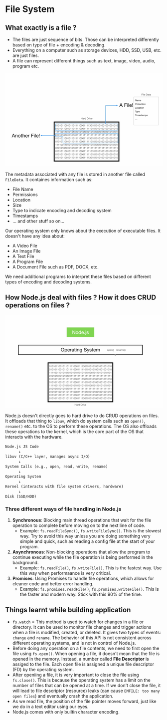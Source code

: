 # File System

## What exactly is a file ?

- The files are just sequence of bits. Those can be interpreted differently based on type of file + encoding & decoding.
- Everything on a computer such as storage devices, HDD, SSD, USB, etc. are just files.
- A file can represent different things such as text, image, video, audio, program etc.

![](/assets/2025-07-06-21-21-46.png)

The metadata associated with any file is stored in another file called `FileData`. It containes information such as:

- File Name
- Permissions
- Location
- Size
- Type to indicate encoding and decoding system
- Timestamps
- ... and other stuff so on...

Our operating system only knows about the execution of executable files. It doesn't have any idea about:

- A Video File
- An Image File
- A Text File
- A Program File
- A Document File such as PDF, DOCX, etc.

We need additional programs to interpret these files based on different types of encoding and decoding systems.

## How Node.js deal with files ? How it does CRUD operations on files ?

![](/assets/2025-07-06-21-32-26.png)

Node.js doesn't directly goes to hard drive to do CRUD operations on files. It offloads that thing to `libuv`, which do system calls such as `open()`, `rename()` etc. to the OS to perform these operations. The OS also offloads these operations to the kernel, which is the core part of the OS that interacts with the hardware.

```
Node.js JS Code
      ↓
libuv (C/C++ layer, manages async I/O)
      ↓
System Calls (e.g., open, read, write, rename)
      ↓
Operating System
      ↓
Kernel (interacts with file system drivers, hardware)
      ↓
Disk (SSD/HDD)
```

### Three different ways of file handling in Node.js

1. **Synchronous**: Blocking main thread operations that wait for the file operation to complete before moving on to the next line of code.
   - Example: `fs.readFileSync()`, `fs.writeFileSync()`. This is the slowest way. Try to avoid this way unless you are doing something very simple and quick, such as reading a config file at the start of your program.
2. **Asynchronous**: Non-blocking operations that allow the program to continue executing while the file operation is being performed in the background.
   - Example: `fs.readFile()`, `fs.writeFile()`. This is the fastest way. Use this way when performaance is very critical.
3. **Promises**: Using Promises to handle file operations, which allows for cleaner code and better error handling.
   - Example: `fs.promises.readFile()`, `fs.promises.writeFile()`. This is the faster and modern way. Stick with this 90% of the time.

## Things learnt while building application

- `fs.watch` = This method is used to watch for changes in a file or directory. It can be used to monitor file changes and trigger actions when a file is modified, created, or deleted. It gives two types of events: `change` and `rename`. The behavior of this API is not consistent across different operating systems, and is not in control of Node.js.
- Before doing any operation on a file contents, we need to first open the file using `fs.open()`. When opening a file, it doesn't mean that the file is opened in the memory. Instead, a number called **File Descriptor** is assiged to the file. Each open file is assigned a unique file descriptor (FD) by the operating system.
- After openiing a file, it is very important to close the file using `fs.close()`. This is because the operating system has a limit on the number of files that can be opened at a time. If we don't close the file, it will lead to file descriptor (resource) leaks (can cause `EMFILE: too many open files`) and eventually crash the application.
- As we read file, the position of the file pointer moves forward, just like we do in a text editor using our eyes.
- Node.js comes with only builtin character encoding.
